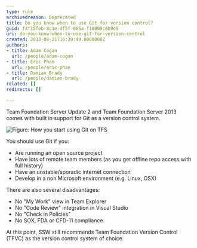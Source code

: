 ```yaml
---
type: rule
archivedreason: Deprecated
title: Do you know when to use Git for version control?
guid: f4f15feb-8c1e-4f5f-865a-f18009c8b9d5
uri: do-you-know-when-to-use-git-for-version-control
created: 2013-08-21T16:39:49.0000000Z
authors:
- title: Adam Cogan
  url: /people/adam-cogan
- title: Eric Phan
  url: /people/eric-phan
- title: Damian Brady
  url: /people/damian-brady
related: []
redirects: []

---
```


Team Foundation Server Update 2 and Team Foundation Server 2013 comes with built in support for Git as a version control system.

<!--endintro-->

![Figure: How you start using Git on TFS](git-screen.jpg)  

You should use Git if you:

* Are running an open source project
* Have lots of remote team members (as you get offline repo access with full history)
* Have an unstable/sporadic internet connection
* Develop in a non Microsoft environment (e.g. Linux, OSX)


There are also several disadvantages:

* No "My Work" view in Team Explorer
* No "Code Review" integration in Visual Studio
* No "Check in Policies"
* No SOX, FDA or CFD-11 compliance


At this point, SSW still recommends Team Foundation Version Control (TFVC) as the version control system of choice.
